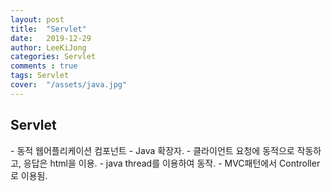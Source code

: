 ```yaml
---
layout: post
title:  "Servlet"
date:   2019-12-29
author: LeeKiJong
categories: Servlet
comments : true
tags: Servlet
cover:  "/assets/java.jpg"
---
```


<h2>Servlet</h2>
- 동적 웹어플리케이션 컴포넌트  
- Java 확장자.  
- 클라이언트 요청에 동적으로 작동하고, 응답은 html을 이용.  
- java thread를 이용하여 동작.  
- MVC패턴에서 Controller로 이용됨.  
